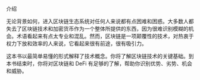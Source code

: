 <link rel="stylesheet" type="text/css" href="flow0001.css"> 

介绍

无论背景如何，进入区块链生态系统对任何人来说都有点困难和困惑。大多数人都失去了区块链技术和加密货币作为一个整体所提供的东西，因为很难识别模糊的机会。术语看起来有点太专业和混乱。然而，区块链是一项颠覆性的技术，对热衷于权力下放和效率的人来说，它看起来很有前途，很有吸引力。

这本书以最简单易懂的形式解释了技术概念。你将了解区块链技术的关键基础。到本书结束时，你将对区块链和 DeFi 有足够的了解，帮助你识别优势、劣势、机会和威胁。